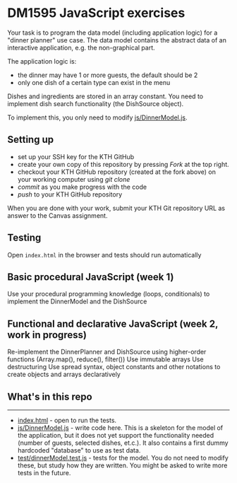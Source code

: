 # DM1595 JavaScript exercises

Your task is to program the data model (including application logic) for a "dinner planner" use case. The data model contains the abstract data of an interactive application, e.g. the non-graphical part.

The application logic is:
- the dinner may have 1 or more guests, the default should be 2
- only one dish of a certain type can exist in the menu

Dishes and ingredients are stored in an array constant. You need to implement dish search functionality (the DishSource object).

To implement this, you only need to modify [js/DinnerModel.js](/js/DinnerModel.js). 

## Setting up
- set up your SSH key for the KTH GitHub
- create your own copy of this repository by pressing *Fork* at the top right.
- checkout your KTH GitHub repository (created at the fork above) on your working computer using *git clone*
- *commit* as you make progress with the code
- *push* to your KTH GitHub repository 

When you are done with your work, submit your KTH Git repository URL as answer to the Canvas assignment.

## Testing

Open `index.html` in the browser and tests should run automatically

## Basic procedural JavaScript (week 1)
Use your procedural programming knowledge (loops, conditionals) to implement the DinnerModel and the DishSource

## Functional and declarative JavaScript (week 2, work in progress)
Re-implement the DinnerPlanner and DishSource using higher-order functions (Array.map(), reduce(), filter())
Use immutable arrays
Use destructuring
Use spread syntax, object constants and other notations to create objects and arrays declaratively


## What's in this repo
-----

* [index.html](/index.html) - open to run the tests. 
* [js/DinnerModel.js](/js/DinnerModel.js) - write code here. This is a skeleton for the model of the application, but it does not yet support the functionality needed (number of guests, selected dishes, et.c.). It also contains a first dummy hardcoded "database" to use as test data.
* [test/dinnerModel.test.js](/test/dinnerModel.test.js) - tests for the model. You do not need to modify these, but study how they are written. You might be asked to write more tests in the future. 

